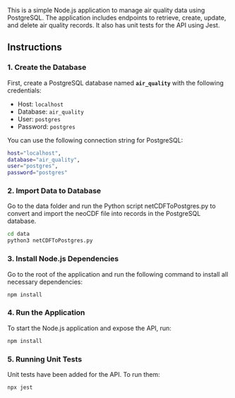 This is a simple Node.js application to manage air quality data using PostgreSQL. The application includes endpoints to retrieve, create, update, and delete air quality records. It also has unit tests for the API using Jest.

## Instructions

### 1. Create the Database


First, create a PostgreSQL database named **`air_quality`** with the following credentials:

- Host: `localhost`
- Database: `air_quality`
- User: `postgres`
- Password: `postgres`

You can use the following connection string for PostgreSQL:

```bash
host="localhost",
database="air_quality",
user="postgres",
password="postgres"
```

### 2. Import Data to Database

Go to the data folder and run the Python script netCDFToPostgres.py to convert and import the neoCDF file into records in the PostgreSQL database.

```bash
cd data
python3 netCDFToPostgres.py
```

### 3. Install Node.js Dependencies

Go to the root of the application and run the following command to install all necessary dependencies:

```bash
npm install
```

### 4. Run the Application

To start the Node.js application and expose the API, run:

```bash
npm install
```

### 5. Running Unit Tests

Unit tests have been added for the API. To run them:

```bash
npx jest
```
